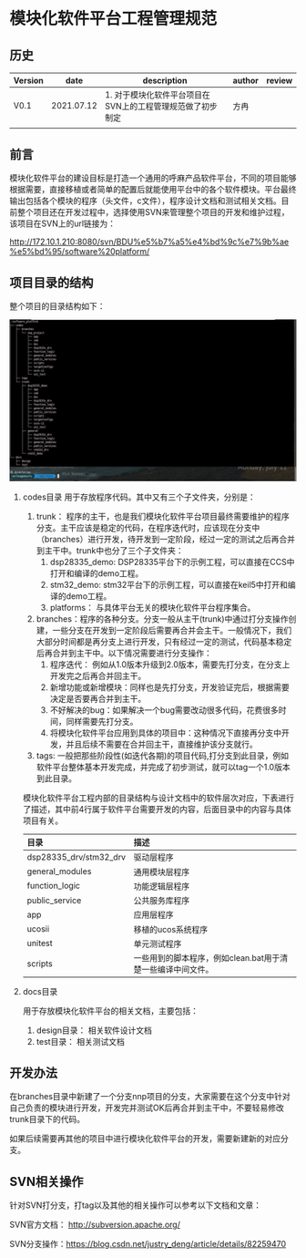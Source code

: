 # 模块化软件平台工程管理规范

## 历史

| Version | date       | description                                                | author | review |
| ------- | ---------- | ---------------------------------------------------------- | ------ | ------ |
| V0.1    | 2021.07.12 | 1. 对于模块化软件平台项目在SVN上的工程管理规范做了初步制定 | 方冉   |        |
|         |            |                                                            |        |        |

## 前言

模块化软件平台的建设目标是打造一个通用的呼麻产品软件平台，不同的项目能够根据需要，直接移植或者简单的配置后就能使用平台中的各个软件模块。平台最终输出包括各个模块的程序（头文件，c文件），程序设计文档和测试相关文档。目前整个项目还在开发过程中，选择使用SVN来管理整个项目的开发和维护过程，该项目在SVN上的url链接为：

http://172.10.1.210:8080/svn/BDU%e5%b7%a5%e4%bd%9c%e7%9b%ae%e5%bd%95/software%20platform/

## 项目目录的结构

整个项目的目录结构如下：

![image-20210712164943219](模块化软件平台工程管理规范.assets/image-20210712164943219.png)

1. codes目录
   用于存放程序代码。其中又有三个子文件夹，分别是：

   1. trunk： 程序的主干，也是我们模块化软件平台项目最终需要维护的程序分支。主干应该是稳定的代码，在程序迭代时，应该现在分支中（branches）进行开发，待开发到一定阶段，经过一定的测试之后再合并到主干中。trunk中也分了三个子文件夹：
      1. dsp28335_demo: DSP28335平台下的示例工程，可以直接在CCS中打开和编译的demo工程。
      2. stm32_demo: stm32平台下的示例工程，可以直接在keil5中打开和编译的demo工程。
      3. platforms： 与具体平台无关的模块化软件平台程序集合。
   2. branches：程序的各种分支。分支一般从主干(trunk)中通过打分支操作创建，一些分支在开发到一定阶段后需要再合并会主干。一般情况下，我们大部分时间都是再分支上进行开发，只有经过一定的测试，代码基本稳定后再合并到主干中。以下情况需要进行分支操作：
      1. 程序迭代： 例如从1.0版本升级到2.0版本，需要先打分支，在分支上开发完之后再合并回主干。
      2. 新增功能或新增模块：同样也是先打分支，开发验证完后，根据需要决定是否要再合并到主干。
      3. 不好解决的bug：如果解决一个bug需要改动很多代码，花费很多时间，同样需要先打分支。
      4. 将模块化软件平台应用到具体的项目中：这种情况下直接再分支中开发，并且后续不需要在合并回主干，直接维护该分支就行。
   3. tags: 一般把那些阶段性(如迭代各期)的项目代码,打分支到此目录，例如软件平台整体基本开发完成，并完成了初步测试，就可以tag一个1.0版本到此目录。

   模块化软件平台工程内部的目录结构与设计文档中的软件层次对应，下表进行了描述，其中前4行属于软件平台需要开发的内容，后面目录中的内容与具体项目有关。

   | 目录                   | 描述                                                        |
   | ---------------------- | ----------------------------------------------------------- |
   | dsp28335_drv/stm32_drv | 驱动层程序                                                  |
   | general_modules        | 通用模块层程序                                              |
   | function_logic         | 功能逻辑层程序                                              |
   | public_service         | 公共服务库程序                                              |
   | app                    | 应用层程序                                                  |
   | ucosii                 | 移植的ucos系统程序                                          |
   | unitest                | 单元测试程序                                                |
   | scripts                | 一些用到的脚本程序，例如clean.bat用于清楚一些编译中间文件。 |

   

2. docs目录

   用于存放模块化软件平台的相关文档，主要包括：

   1. design目录： 相关软件设计文档
   2. test目录： 相关测试文档

## 开发办法

在branches目录中新建了一个分支nnp项目的分支，大家需要在这个分支中针对自己负责的模块进行开发，开发完并测试OK后再合并到主干中，不要轻易修改trunk目录下的代码。

如果后续需要再其他的项目中进行模块化软件平台的开发，需要新建新的对应分支。

## SVN相关操作

针对SVN打分支，打tag以及其他的相关操作可以参考以下文档和文章：

SVN官方文档： http://subversion.apache.org/

SVN分支操作：https://blog.csdn.net/justry_deng/article/details/82259470 

